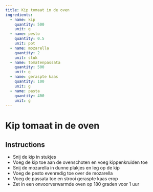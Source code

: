 ```yaml
---
title: Kip tomaat in de oven
ingredients:
  - name: kip
    quantity: 500
    unit: g
  - name: pesto
    quantity: 0.5
    unit: pot
  - name: mozarella
    quantity: 2
    unit: stuk
  - name: tomatenpassata
    quantity: 500
    unit: g
  - name: geraspte kaas
    quantity: 100
    unit: g
  - name: pasta
    quantity: 400
    unit: g
---
```


# Kip tomaat in de oven

## Instructions

  - Snij de kip in stukjes
  - Voeg de kip toe aan de ovenschoten en voeg kippenkruiden toe
  - Snij de mozarella in dunne plakjes en leg op de kip
  - Voeg de pesto evenredig toe over de mozarella
  - Voeg de passata toe en strooi geraspte kaas erop
  - Zet in een onvoorverwarmde oven op 180 graden voor 1 uur